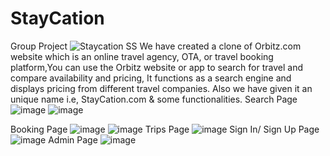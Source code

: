 # StayCation
 Group Project
 ![Staycation SS](https://user-images.githubusercontent.com/113035635/208926062-249653c9-c4c5-4169-aedd-6627c028efd4.PNG)
 We have created a clone of Orbitz.com website which is an online travel agency, OTA,                                                                                   or travel booking platform,You can use the Orbitz website or app to search for travel                                                                                   and compare availability and pricing, It functions as a search engine and displays pricing from different travel companies.                                                Also we have given it an unique name i.e, StayCation.com & some functionalities.
Search Page                                                                                                                                                                ![image](https://user-images.githubusercontent.com/113035635/208937640-e5140800-6e21-473d-872a-fd173ccb3f56.png)                                                          ![image](https://user-images.githubusercontent.com/113035635/208940432-3d118543-799d-414c-9f6e-006098c54bbe.png)

Booking Page                                                                                                                                                              ![image](https://user-images.githubusercontent.com/113035635/208938070-332fb456-0816-4059-a5c7-011116d56c50.png)                                                           ![image](https://user-images.githubusercontent.com/113035635/208938405-db3f9210-e612-4a8d-8038-b00399102289.png)
Trips Page                                                                                                                                                                ![image](https://user-images.githubusercontent.com/113035635/208939005-48cf97f4-086d-4b01-bab4-020f4f8a20a4.png)
Sign In/ Sign Up Page                                                                                                                                                      ![image](https://user-images.githubusercontent.com/113035635/208939460-52e024d0-347f-46b9-af22-96ce8a1bcf97.png)
Admin Page                                                                                                                                                                ![image](https://user-images.githubusercontent.com/113035635/208939852-edbd5a87-7492-4173-b38d-8202370a2d94.png)
